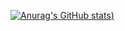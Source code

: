 [![Anurag's GitHub stats](https://github-readme-stats.vercel.app/api?username=Gamermathijs&count_private=true))](https://github.com/anuraghazra/github-readme-stats)
